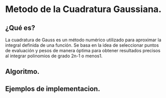 # Metodo de la Cuadratura Gaussiana.

## ¿Qué es?
La cuadratura de Gauss es un método numérico utilizado para aproximar la integral definida de una función. Se basa en la idea de seleccionar puntos de evaluación y pesos de manera óptima para obtener resultados precisos al integrar polinomios de grado 2n-1 o menos1.

## Algoritmo.
## Ejemplos de implementacion.

